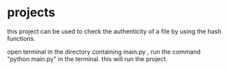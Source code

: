 # projects


this project can be used to check the authenticity of a file by using the hash functions.


open terminal in the directory containing main.py , run the command "python main.py" in the terminal. this will run the project.
